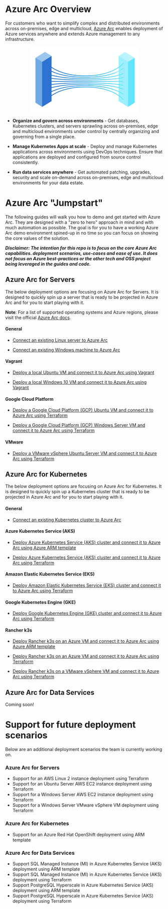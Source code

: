 # Azure Arc Overview

For customers who want to simplify complex and distributed environments across on-premises, edge and multicloud, [Azure Arc](https://azure.microsoft.com/en-us/services/azure-arc/) enables deployment of Azure services anywhere and extends Azure management to any infrastructure.

<p align="center"> 
<img src="img/Azure_Arc.png?style=centerme">
</p>

* **Organize and govern across environments** - Get databases, Kubernetes clusters, and servers sprawling across on-premises, edge and multicloud environments under control by centrally organizing and governing from a single place.

* **Manage Kubernetes Apps at scale** - Deploy and manage Kubernetes applications across environments using DevOps techniques. Ensure that applications are deployed and configured from source control consistently.

* **Run data services anywhere** - Get automated patching, upgrades, security and scale on-demand across on-premises, edge and multicloud environments for your data estate.

# Azure Arc "Jumpstart"

The following guides will walk you how to demo and get started with Azure Arc. They are designed with a "zero to hero" approach in mind and with much automation as possible. The goal is for you to have a working Azure Arc demo environment spined-up in no time so you can focus on showing the core values of the solution.

***Disclaimer: The intention for this repo is to focus on the core Azure Arc capabilities. deployment scenarios, use-cases and ease of use. It does not focus on Azure best-practices or the other tech and OSS project being leveraged in the guides and code.***

## Azure Arc for Servers
The below deployment options are focusing on Azure Arc for Servers. It is designed to quickly spin up a server that is ready to be projected in Azure Arc and for you to start playing with it. 

**Note**: For a list of supported operating systems and Azure regions, please visit the official [Azure Arc docs](https://docs.microsoft.com/en-us/azure/azure-arc/servers/overview). 

#### General

* [Connect an existing Linux server to Azure Arc](azure_arc_servers_jumpstart/docs/onboard_server_linux.md)

* [Connect an existing Windows machine to Azure Arc](azure_arc_servers_jumpstart/docs/onboard_server_win.md)

#### Vagrant

* [Deploy a local Ubuntu VM and connect it to Azure Arc using Vagrant](azure_arc_servers_jumpstart/docs/local_vagrant_ubuntu.md)

* [Deploy a local Windows 10 VM and connect it to Azure Arc using Vagrant](azure_arc_servers_jumpstart/docs/local_vagrant_windows.md)

#### Google Cloud Platform

* [Deploy a Google Cloud Platform (GCP) Ubuntu VM and connect it to Azure Arc using Terraform](azure_arc_servers_jumpstart/docs/gcp_terraform_ubuntu.md)

* [Deploy a Google Cloud Platform (GCP) Windows Server VM and connect it to Azure Arc using Terraform](azure_arc_servers_jumpstart/docs/gcp_terraform_windows.md)

#### VMware

* [Deploy a VMware vSphere Ubuntu Server VM and connect it to Azure Arc using Terraform](azure_arc_servers_jumpstart/docs/vmware_terraform_ubuntu.md)

## Azure Arc for Kubernetes

The below deployment options are focusing on Azure Arc for Kubernetes. It is designed to quickly spin up a Kubernetes cluster that is ready to be projected in Azure Arc and for you to start playing with it. 

#### General

* [Connect an existing Kubernetes cluster to Azure Arc](azure_arc_k8s_jumpstart/docs/onboard_k8s.md)

#### Azure Kubernetes Service (AKS)

* [Deploy Azure Kubernetes Service (AKS) cluster and connect it to Azure Arc using Azure ARM template](azure_arc_k8s_jumpstart/docs/aks_arm_template.md)

* [Deploy Azure Kubernetes Service (AKS) cluster and connect it to Azure Arc using Terraform](azure_arc_k8s_jumpstart/docs/aks_terraform.md)

#### Amazon Elastic Kubernetes Service (EKS)

* [Deploy Amazon Elastic Kubernetes Service (EKS) cluster and connect it to Azure Arc using Terraform](azure_arc_k8s_jumpstart/docs/eks_terraform.md)

#### Google Kubernetes Engine (GKE)

* [Deploy Google Kubernetes Engine (GKE) cluster and connect it to Azure Arc using Terraform](azure_arc_k8s_jumpstart/docs/gke_terraform.md)

#### Rancher k3s

* [Deploy Rancher k3s on an Azure VM and connect it to Azure Arc using Azure ARM template](azure_arc_k8s_jumpstart/docs/rancher_k3s_azure_arm_template.md)

* [Deploy Rancher k3s on an Azure VM and connect it to Azure Arc using Terraform](azure_arc_k8s_jumpstart/docs/rancher_k3s_azure_terraform.md)

* [Deploy Rancher k3s on a VMware vSphere VM and connect it to Azure Arc using Terraform](azure_arc_k8s_jumpstart/docs/rancher_k3s_vmware_terraform.md)

## Azure Arc for Data Services

Coming soon!

# Support for future deployment scenarios

Below are an additional deployment scenarios the team is currently working on.

### Azure Arc for Servers

- Support for an AWS Linux 2 instance deployment using Terraform
- Support for an Ubuntu Server AWS EC2 instance deployment using Terraform
- Support for a Windows Server AWS EC2 instance deployment using Terraform
- Support for a Windows Server VMware vSphere VM deployment using Terraform

### Azure Arc for Kubernetes

- Support for an Azure Red Hat OpenShift deployment using ARM template

### Azure Arc for Data Services

- Support SQL Managed Instance (MI) in Azure Kubernetes Service (AKS) deployment using ARM template
- Support SQL Managed Instance (MI) in Azure Kubernetes Service (AKS) deployment using Terraform
- Support PostgreSQL Hyperscale in Azure Kubernetes Service (AKS) deployment using ARM template
- Support PostgreSQL Hyperscale in Azure Kubernetes Service (AKS) deployment using Terraform
